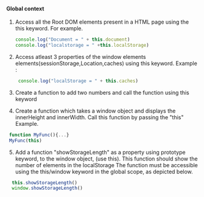 #### Global context

1. Access all the Root DOM elements present in a HTML page using the this keyword.
    For example.

    ```javascript
    console.log("Document = " + this.document)
    console.log("localstorage = " +this.localStorage)
    ```
2. Access atleast 3 properties of the window elements elements(sessionStorage,Location,caches) using this keyword.
Example :
   ```javascript
    console.log("localStorage = " + this.caches)
   ```

3. Create a function to add two numbers and call the function using this keyword
4. Create a function which takes a window object and displays the innerHeight and innerWidth. Call this function by passing the "this"
Example.

  ```javascript
   function MyFunc(){...}
   MyFunc(this)
  ```
5. Add a function "showStorageLength" as a property using prototype keyword, to the window object, (use this). This function should show the number of elements in the localStorage The function must be accessible using the this/window keyword in the global scope, as depicted below.
```javascript
  this.showStorageLength()
  window.showStorageLength()
```

